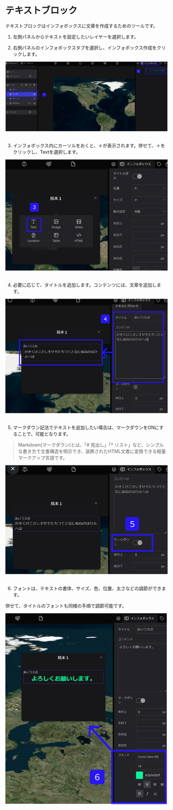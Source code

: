# テキストブロック

テキストブロックはインフォボックスに文章を作成するためのツールです。

1. 左側パネルからテキストを設定したいレイヤーを選択します。

2. 右側パネルのインフォボックスタブを選択し、インフォボックス作成をクリックします。

![Group_59.png](%E3%83%86%E3%82%AD%E3%82%B9%E3%83%88%E3%83%95%E3%82%99%E3%83%AD%E3%83%83%E3%82%AF%20e3bff77364b74f229f73558bc08a6cb4/Group_59.png)
<br>
<br>

3. インフォボックス内にカーソルをおくと、＋が表示されます。併せて、＋をクリックし、Textを選択します。

![Group_60.png](%E3%83%86%E3%82%AD%E3%82%B9%E3%83%88%E3%83%95%E3%82%99%E3%83%AD%E3%83%83%E3%82%AF%20e3bff77364b74f229f73558bc08a6cb4/Group_60.png)
<br>
<br>

4. 必要に応じて、タイトルを追加します。コンテンツには、文章を追加します。

![Group_85.png](%E3%83%86%E3%82%AD%E3%82%B9%E3%83%88%E3%83%95%E3%82%99%E3%83%AD%E3%83%83%E3%82%AF%20e3bff77364b74f229f73558bc08a6cb4/Group_85.png)
<br>
<br>

5. マークダウン記法でテキストを追加したい場合は、マークダウンをONにすることで、可能となります。

> Markdown(マークダウン)とは、「# 見出し」「* リスト」など、シンプルな書き方で文書構造を明示でき、装飾されたHTML文書に変換できる軽量マークアップ言語です。
> 

![Group_85_(1).png](%E3%83%86%E3%82%AD%E3%82%B9%E3%83%88%E3%83%95%E3%82%99%E3%83%AD%E3%83%83%E3%82%AF%20e3bff77364b74f229f73558bc08a6cb4/Group_85_(1).png)
<br>
<br>

6. フォントは、テキストの書体、サイズ、色、位置、太さなどの調節ができます。

併せて、タイトルのフォントも同様の手順で調節可能です。

![Group_89.png](%E3%83%86%E3%82%AD%E3%82%B9%E3%83%88%E3%83%95%E3%82%99%E3%83%AD%E3%83%83%E3%82%AF%20e3bff77364b74f229f73558bc08a6cb4/Group_89.png)

